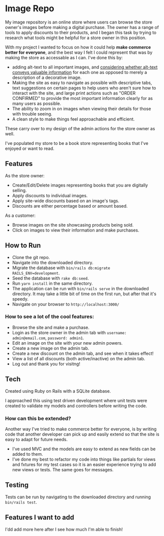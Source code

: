 # Image Repo

My image repository is an online store where users can browse the store owner's images before making a digital purchase. The owner has a range of tools to apply discounts to their products, and I began this task by trying to research what tools might be helpful for a store owner in this position.

With my project I wanted to focus on how it could help **make commerce better for everyone**, and the best way I felt I could represent that was by making the store as accessable as I can. I've done this by:
- adding alt-text to all important images, and [considering whether alt-text conveys valuable information](https://ux.shopify.com/writing-for-all-people-how-to-use-alternative-text-well-1205a18307a1#.izw9gzaa9) for each one as opposed to merely a description of a decorative image.
- Making the site as easy to navigate as possible with descriptive tabs, text suggestions on certain pages to help users who aren't sure how to interact with the site, and large print actions such as "ORDER CONFIRMED" to provide the most important information clearly for as many users as possible.
- The ability to zoom in on images when viewing their details for those with trouble seeing.
- A clean style to make things feel approachable and efficient.

These carry over to my design of the admin actions for the store owner as well.

I've populated my store to be a book store representing books that I've enjoyed or want to read. 

## Features

As the store owner:
- Create/Edit/Delete images representing books that you are digitally selling.
- Apply discounts to individual images.
- Apply site-wide discounts based on an image's tags.
- Discounts are either percentage based or amount based.

As a customer:
- Browse images on the site showcasing products being sold.
- Click on images to view their information and make purchases.

## How to Run

- Clone the git repo.
- Navigate into the downloaded directory.
- Migrate the database with `bin/rails db:migrate RAILS_ENV=development`.
- Seed the database with `rake db:seed`.
- Run `yarn install` in the same directory.
- The application can be run with `bin/rails serve` in the downloaded directory. It may take a little bit of time on the first run, but after that it's speedy.
- Navigate on your browser to `http://localhost:3000/`

### How to see a lot of the cool features:
 
- Browse the site and make a purchase.
- Login as the store owner in the admin tab with `username: admin@email.com`, `password: admin1`.
- Edit an image on the site with your new admin powers.
- Create a new image on the admin tab.
- Create a new discount on the admin tab, and see when it takes effect!
- View a list of all discounts (both active/inactive) on the admin tab.
- Log out and thank you for visitng!


## Tech

 Created using Ruby on Rails with a SQLite database.

I approached this using test driven development where unit tests were created to validate my models and controllers before writing the code.

### How can this be extended?

Another way I've tried to make commerce better for everyone, is by writing code that another developer can pick up and easily extend so that the site is easy to adapt for future needs.
- I've used MVC and the models are easy to extend as new fields can be added to them.
- I've done my best to refactor my code into things like partials for views and fxtures for my test cases so it is an easier experience trying to add new views or tests. The same goes for messages.

## Testing

Tests can be run by navigating to the downloaded directory and running `bin/rails test`.

## Features I want to add

I'dd add more here after I see how much I'm able to finish!
